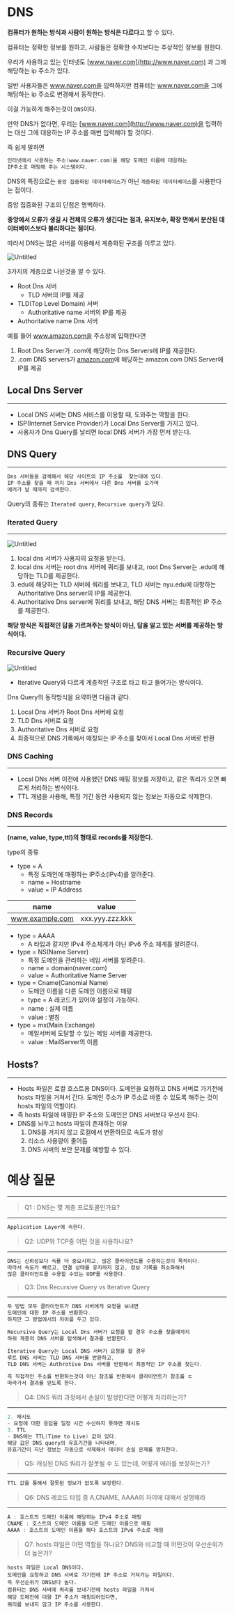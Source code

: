 # DNS

**컴퓨터가 원하는 방식과 사람이 원하는 방식은 다르다**고 할 수 있다.

컴퓨터는 정확한 정보를 원하고, 사람들은 정확한 수치보다는 추상적인 정보를 원한다.

우리가 사용하고 있는 인터넷도 [www.naver.com](http://www.naver.com) 과 그에 해당하는 ip 주소가 있다.

일반 사용자들은 www.naver.com을 입력하지만 컴퓨터는 www.naver.com을 그에 해당하는 ip 주소로 변경해서 동작한다.

이걸 가능하게 해주는것이 `DNS`이다.

만약 DNS가 없다면, 우리는 [www.naver.com](http://www.naver.com)을 입력하는 대신 그에 대응하는 IP 주소를 매번 입력해야 할 것이다.

즉 쉽게 말하면

```kotlin
인터넷에서 사용하는 주소(www.naver.com)을 해당 도메인 이름에 대응하는 
IP주소로 매핑해 주는 시스템이다.
```

DNS의 특징으로는 `중앙 집중화된 데이터베이스`가 아닌 `계층화된 데이터베이스`를 사용한다는 점이다.

중앙 집중화된 구조의 단점은 명백하다.

**중앙에서 오류가 생길 시 전체의 오류가 생긴다는 점과, 유지보수, 확장 면에서 분산된 데이터베이스보다 불리하다는 점이다.**

따라서 DNS는 많은 서버를 이용해서 계층화된 구조를 이루고 있다.

![Untitled](https://file.notion.so/f/f/bea1f681-e907-4ad0-8d9e-c46aa582a35d/b4a588c6-f5ce-4b80-a55c-7663f997e762/Untitled.png?id=a197e746-2649-40ba-9c9a-034af4e5b349&table=block&spaceId=bea1f681-e907-4ad0-8d9e-c46aa582a35d&expirationTimestamp=1709467200000&signature=gthzNd2mp5wj9134CBBbiBZo8jrevpptSgfWAZYe94o&downloadName=Untitled.png)

3가지의 계층으로 나뉜것을 알 수 있다.

- Root Dns 서버
    - TLD 서버의 IP를 제공
- TLD(Top Level Domain) 서버
    - Authoritative name 서버의 IP를 제공
- Authoritative name Dns 서버

예를 들어 www.amazon.com을 주소창에 입력한다면

1. Root Dns Server가 .com에 해당하는 Dns Servers에 IP를 제공한다.
2. .com DNS servers가 [amazon.com](http://amazon.com)에 해당하는 amazon.com DNS Server에 IP를 제공

## Local Dns Server

---

- Local DNS 서버는  DNS 서비스를 이용할 때, 도와주는 역할을 한다.
- ISP(Internet Service Provider)가 Local Dns Server를 가지고 있다.
- 사용자가 Dns Query를 날리면 local DNS 서버가 가장 먼저 받는다.

## DNS Query

---

```kotlin
Dns 서버들을 검색해서 해당 사이트의 IP 주소를  찾는데에 있다.
IP 주소를 찾을 때 까지 Dns 서버에서 다른 Dns 서버를 오가며 
에러가 날 때까지 검색한다.
```

Query의 종류는 `Iterated query`, `Recursive query`가 있다.

### Iterated Query

---

![Untitled](https://file.notion.so/f/f/bea1f681-e907-4ad0-8d9e-c46aa582a35d/4ad4fc2e-e27a-4cd9-b8bd-f87bce3eaa74/Untitled.png?id=84aaea68-189c-4d67-9e7b-b8ad12d87f97&table=block&spaceId=bea1f681-e907-4ad0-8d9e-c46aa582a35d&expirationTimestamp=1709467200000&signature=0uroUov7ZWSLXy3wZ69rOaeFyHFQcZAiszhV2LIvSy0&downloadName=Untitled.png)

1. local dns 서버가 사용자의 요청을 받는다.
2. local dns 서버는 root dns 서버에 쿼리를 보내고, root Dns Server는 .edu에 해당하는 TLD를 제공한다.
3. edu에 해당하는 TLD 서버에 쿼리를 보내고, TLD 서버는 nyu.edu에 대항하는 Authoritative Dns server의 IP를 제공한다.
4. Authoritative Dns server에 쿼리를 보내고, 해당 DNS 서버는
   최종적인 IP 주소를 제공한다.

**해당 방식은 직접적인 답을 가르쳐주는 방식이 아닌, 답을 알고 있는 서버를 제공하는 방식이다.**

### Recursive Query

![Untitled](https://file.notion.so/f/f/bea1f681-e907-4ad0-8d9e-c46aa582a35d/4f8aa221-2bfc-4766-88e4-aea93dc84de8/Untitled.png?id=fbfe51ff-0794-472a-b88a-d59aaf132a12&table=block&spaceId=bea1f681-e907-4ad0-8d9e-c46aa582a35d&expirationTimestamp=1709467200000&signature=0VpZu9bBLqxkKe1ZbG9qF_Tuz_Yj4BZjFdQ7AaJOEa4&downloadName=Untitled.png)

- Iterative Query와 다르게 계층적인 구조로 타고 타고 들어가는 방식이다.

Dns Query의 동작방식을 요약하면 다음과 같다.

1. Local Dns  서버가 Root Dns 서버에 요청
2. TLD Dns 서버로 요청
3. Authoritative Dns 서버로 요청
4. 최종적으로 DNS 기록에서 매칭되는 IP 주소를 찾아서 Local Dns 서버로 반환

### DNS Caching

---

- Local DNs 서버 이전에 사용했던 DNS 매핑 정보를 저장하고, 같은 쿼리가 오면 빠르게 처리하는 방식이다.
- TTL 개념을 사용해, 특정 기간 동안 사용되지 않는 정보는 자동으로 삭제한다.

### DNS Records

---

**(name, value, type,ttl)의 형태로 records를 저장한다.**

type의 종류

- type = A
    - 특정 도메인에 매핑하는 IP주소(IPv4)를 알려준다.
    - name = Hostname
    - value = IP Address

| name | value |
| --- | --- |
| www.example.com | xxx.yyy.zzz.kkk |
- type  = AAAA
    - A 타입과 같지만 IPv4 주소체계가 아닌 IPv6 주소 체계를 알려준다.
- type = NS(Name Server)
    - 특정 도메인을 관리하는 네임 서버를 알려준다.
    - name = domain(naver.com)
    - value = Authoritative Name Server
- type = Cname(Canomial Name)
    - 도메인 이름을 다른 도메인 이름으로 매핑
    - type = A 레코드가 있어야 설정이 가능하다.
    - name : 실제 이름
    - value : 별칭
- type = mx(Main Exchange)
    - 메일서버에 도달할 수 있는 메일 서버를 제공한다.
    - value : MailServer의 이름

## Hosts?

---

- Hosts 파일은 로컬 호스트용 DNS이다. 도메인을 요청하고 DNS 서버로 가기전에 hosts 파일을 거쳐서 간다. 도메인 주소가 IP 주소로 바뀔 수 있도록 해주는 것이 hosts 파일의 역할이다.
- 즉 hosts 파일에 매핑한 IP 주소와 도메인은 DNS 서버보다 우선시 한다.
- DNS를 놔두고 hosts 파일이 존재하는 이유
    1. DNS를 거치지 않고 로컬에서 변환하므로 속도가 향상
    2. 리소스 사용량이 줄어듬
    3. DNS 서버의 보안 문제를 예방할 수 있다.

# 예상 질문

---

> Q1 : DNS는 몇 계층 프로토콜인가요?
>

---

```kotlin
Application Layer에 속한다.
```

> Q2: UDP와 TCP중 어떤 것을 사용하나요?
>

---

```kotlin
DNS는 신뢰성보다 속를 더 중요시하고, 많은 클라이언트를 수용하는것이 목적이다.
따라서 속도가 빠르고, 연결 상태를 유지하지 않고, 정보 기록을 최소화해서
많은 클라이언트를 수용할 수있는 UDP를 사용한다.
```

> Q3: Dns Recursive Query vs Iterative Query
>

---

```kotlin
두 방법 모두 클라이언트가 DNS 서버에게 요청을 보내면 
도메인에 대한 IP 주소를 반환한다.
하지만 그 방법에서의 차이를 두고 있다.

Recursive Query는 Local Dns 서버가 요청을 할 경우 주소를 찾을때까지
하위 계층의 DNS 서버를 탐색해서 결과를 반환한다.

Iterative Query는 Local DNS 서버가 요청을 할 경우
루트 DNS 서버는 TLD DNS 서버를 반환하고,
TLD DNS 서버는 Authrotive Dns 서버를 반환해서 최종적인 IP 주소를 찾는다.

즉 직접적인 주소를 반환하는것이 아닌 참조를 반환해서 클라이언트가 참조를 ㄷ
따라가서 결과를 얻도록 한다.
```

> Q4: DNS 쿼리 과정에서 손실이 발생한다면 어떻게 처리하는가?
>

---

```kotlin
2. 재시도
- 요청에 대한 응답을 일정 시간 수신하지 못하면 재시도
3. TTL
- DNS에는 TTL(Time to Live) 값이 있다.
해당 값은 DNS query의 유효기간을 나타내며,
유효기간이 지난 정보는 자동으로 삭제해서 데이터 손실 문제를 방지한다.
```

> Q5: 캐싱된 DNS 쿼리가 잘못될 수 도 있는데, 어떻게 에러를 보장하는가?
>

---

```kotlin
TTL 값을 통해서 잘못된 정보가 없도록 보장한다.
```

> Q6: DNS 레코드 타입 중 A,CNAME, AAAA의 차이에 대해서 설명해라
>

---

```kotlin
A : 호스트의 도메인 이름에 해당하는 IPv4 주소로 매핑
CNAME : 호스트의 도메인 이름을 다른 도메인 이름으로 매핑
AAAA : 호스트의 도메인 이름을 해다 호스트의 IPv6 주소로 매핑
```

> Q7: hosts 파일은 어떤 역할을 하나요? DNS와 비교할 때 어떤것이 우선순위가 더 높은가?
>

```text
hosts 파일은 Local DNS이다.
도메인을 요청하고 DNS 서버로 가기전에 IP 주소로 거쳐가는 파일이다.
즉 우선순위가 DNS보다 높다.
컴퓨터는 DNS 서버에 쿼리를 보내기전에 hosts 파일을 거쳐서
해당 도메인에 대항 IP 주소가 매핑되어있다면,
쿼리를 보내지 않고 IP 주소를 사용한다.
```